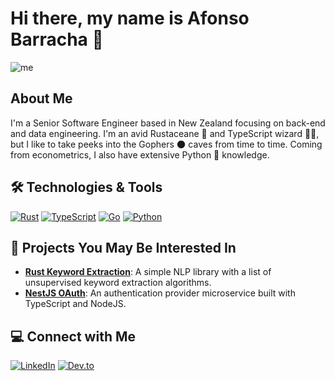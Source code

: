 # Hi there, my name is Afonso Barracha 👋

![me](https://avatars.githubusercontent.com/u/64930104?s=400&u=ad9f63e8e221dbe71bf23de59e3611c99cda1181&v=4)

## About Me

I'm a Senior Software Engineer based in New Zealand focusing on back-end and data engineering. I'm an avid Rustaceane 🦀 and TypeScript wizard 🧙‍♂️, but I like to take peeks into the Gophers 🌑 caves from time to time. Coming from econometrics, I also have extensive Python 🐍 knowledge.

## 🛠️ Technologies & Tools

[![Rust](https://img.shields.io/badge/rust-%23000000.svg?style=flat&logo=rust&logoColor=white)](https://www.rust-lang.org)
[![TypeScript](https://img.shields.io/badge/typescript-%23007ACC.svg?style=flat&logo=typescript&logoColor=white)](https://www.typescriptlang.org/)
[![Go](https://img.shields.io/badge/go-%2300ADD8.svg?style=flat&logo=go&logoColor=white)](https://go.dev/)
[![Python](https://img.shields.io/badge/python-%2314354C.svg?style=flat&logo=python&logoColor=white)](https://www.python.org/)

## 📁 Projects You May Be Interested In

- **[Rust Keyword Extraction](https://github.com/tugascript/keyword-extraction-rs)**: A simple NLP library with a list of unsupervised keyword extraction algorithms.
- **[NestJS OAuth](https://github.com/tugascript/nestjs-oauth)**: An authentication provider microservice built with TypeScript and NodeJS.

## 💻 Connect with Me

[![LinkedIn](https://img.shields.io/badge/LinkedIn-blue?style=flat&logo=linkedin&labelColor=blue)](https://www.linkedin.com/in/afonso-barracha/)
[![Dev.to](https://img.shields.io/badge/Dev.to-0A0A0A?style=flat&logo=dev.to&logoColor=white)](https://dev.to/tugascript)

<!---
tugascript/tugascript is a ✨ special ✨ repository because its `README.md` (this file) appears on your GitHub profile.
You can click the Preview link to take a look at your changes.
--->
